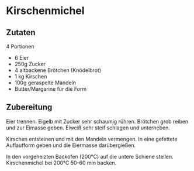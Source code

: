 # Kirschenmichel

## Zutaten

4 Portionen

- 6 Eier
- 250g Zucker
- 4 altbackene Brötchen (Knödelbrot)
- 1 kg Kirschen
- 100g geraspelte Mandeln
- Butter/Margarine für die Form

## Zubereitung

Eier trennen. Eigelb mit Zucker sehr schaumig rühren. 
Brötchen grob reiben und zur Eimasse geben. 
Eiweiß sehr steif schlagen und unterheben. 

Kirschen entsteinen und mit den Mandeln vermengen. 
In eine gefettete Auflaufform geben und die Eiermasse darübergießen.

In den vorgeheizten Backofen (200°C) auf die untere Schiene stellen. 
Kirschenmichel bei 200°C 50-60 min backen.